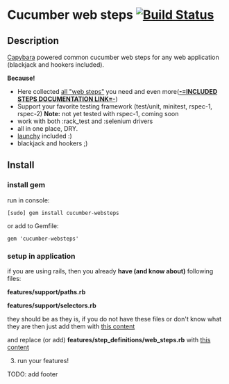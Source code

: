 Cucumber web steps [![Build Status](http://travis-ci.org/kucaahbe/cucumber-websteps.png)](http://travis-ci.org/kucaahbe/cucumber-websteps)
==========================================================================================================================================

Description
-----------

[Capybara](http://github.com/jnicklas/capybara) powered common cucumber web steps for any web application (blackjack and hookers included).

<strong>Because!</strong>

* Here collected [all "web steps"](http://github.com/cucumber/cucumber-rails/blob/master/lib/generators/cucumber/install/templates/step_definitions/web_steps.rb.erb) you need and even more([<b>-=INCLUDED STEPS DOCUMENTATION LINK=-</b>](http://relishapp.com/kucaahbe/cucumber-websteps))
* Support your favorite testing framework (test/unit, minitest, rspec-1, rspec-2) <b>Note:</b> not yet tested with rspec-1, coming soon
* work with both :rack\_test and :selenium drivers
* all in one place, DRY.
* [launchy](http://rubygems.org/gems/launchy) included :)
* blackjack and hookers  ;)

Install
-------

### install gem

run in console:

    [sudo] gem install cucumber-websteps

or add to Gemfile:

    gem 'cucumber-websteps'

### setup in application

if you are using rails, then you already <b>have (and know about)</b> following files:

<b>features/support/paths.rb</b>

<b>features/support/selectors.rb</b>

they should be as they is, if you do not have these files or don't know what they are then just add them with [this content](http://gist.github.com/993837)
<script src="https://gist.github.com/993837.js?file=paths.rb"></script>
<script src="https://gist.github.com/993837.js?file=selectors.rb"></script>
and replace (or add) <b>features/step_definitions/web_steps.rb</b> with [this content](http://gist.github.com/993837#file_web_steps.rb)
<script src="https://gist.github.com/993837.js?file=web_steps.rb"></script>

3. run your features!

TODO: add footer
